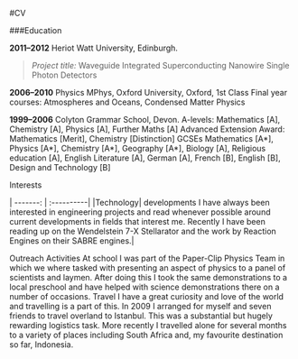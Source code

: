 #CV

###Education

**2011–2012** Heriot Watt University, Edinburgh.
> *Project title:* Waveguide Integrated Superconducting Nanowire Single Photon Detectors

**2006–2010** Physics MPhys, Oxford University, Oxford, 1st Class
Final year courses: Atmospheres and Oceans, Condensed Matter Physics

**1999–2006** Colyton Grammar School, Devon.
A-levels: Mathematics [A], Chemistry [A], Physics [A], Further Maths [A]
Advanced Extension Award: Mathematics [Merit], Chemistry [Distinction]
GCSEs Mathematics [A*], Physics [A*], Chemistry [A*], Geography [A*], Biology [A],
Religious education [A], English Literature [A], German [A], French [B], English [B],
Design and Technology [B]

Interests

| -------: | :----------|
|Technology| developments I have always been interested in engineering projects and read whenever possible
around current developments in fields that interest me. Recently I have been reading
up on the Wendelstein 7-X Stellarator and the work by Reaction Engines on their
SABRE engines.|

Outreach
Activities At school I was part of the Paper-Clip Physics Team in which we where tasked with
presenting an aspect of physics to a panel of scientists and laymen. After doing this
I took the same demonstrations to a local preschool and have helped with science
demonstrations there on a number of occasions.
Travel I have a great curiosity and love of the world and travelling is a part of this. In
2009 I arranged for myself and seven friends to travel overland to Istanbul. This
was a substantial but hugely rewarding logistics task. More recently I travelled alone
for several months to a variety of places including South Africa and, my favourite
destination so far, Indonesia.